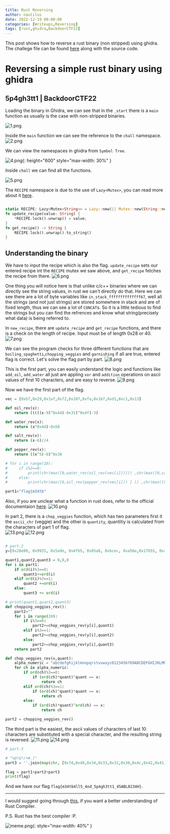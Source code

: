 ```yaml
---
title: Rust Reversing
author: nautilus
date: 2022-12-19 00:00:00 
categories: [Writeups,Reversing]
tags: [rust,ghidra,BackdoorCTF22]
---
```

This post shows how to reverse a rust binary (non stripped) using ghidra. The challege file can be found [here](https://github.com/0xn4utilus/backdoor22) along with the source code.

# Reversing a simple rust binary using ghidra

## 5p4gh3tt1 | BackdoorCTF22

Loading the binary in Ghidra, we can see that in the `_start` there is a `main` function as usually is the case with non-stripped binaries.

![1.png](/assets/img/20221219/5p4gh3tt1/1.png)

Inside the `main` function we can see the reference to the `chall` namespace.
![2.png](/assets/img/20221219/5p4gh3tt1/2.png)

We can view the namespaces in ghidra from `Symbol Tree`.

![4.png](/assets/img/20221219/5p4gh3tt1/4.png){: height="600" style="max-width: 30%" }

Inside `chall` we can find all the functions.

![5.png](/assets/img/20221219/5p4gh3tt1/5.png)

The `RECIPE` namespace is due to the use of `Lazy<Mutex>`, you can read more about it [here](https://docs.rs/once_cell/latest/once_cell/sync/struct.Lazy.html).

```rust

static RECIPE: Lazy<Mutex<String>> = Lazy::new(|| Mutex::new(String::new()));
fn update_recipe(value: String) {
    *RECIPE.lock().unwrap() = value;
}
fn get_recipe() -> String {
    RECIPE.lock().unwrap().to_string()
}
```

## Understanding the binary

We have to input the recipe which is also the flag. `update_recipe` sets our entered recipe int the `RECIPE` mutex we saw above, and `get_recipe` fetches the recipe from there.
    ![6.png](/assets/img/20221219/5p4gh3tt1/6.png)

One thing you will notice here is that unlike c/c++ binaries where we can directly see the string values, in rust we can't directly do that. Here we can see there are a lot of byte variables like `in_stack_ffffffffffffff67`, well all the strings (and not just strings) are stored somewhere in stack and are of fixed length, thus we can see a lot of `CONCAT`s. So it is a little tedious to find the strings but you can find the refrences and know what string(precisely what data) is being referred to.
  
In `new_recipe`, there are `update_recipe` and `get_recipe` functions, and there is a check on the length of recipe. Input must be of length 0x28 or 40.
    ![7.png](/assets/img/20221219/5p4gh3tt1/7.png)

We can see the program checks for three different functions that are `boiling_spaghetti`,`chopping_veggies` and `garnishing` if all are true, entered flag is correct. Let's solve the flag part by part.
    ![8.png](/assets/img/20221219/5p4gh3tt1/8.png)

This is the first part, you can easily understand the logic and functions like `add_oil`, `add_water` all just are appling `xor` and `addition` operations on ascii values of  first 10 characters, and are easy to reverse.
![9.png](/assets/img/20221219/5p4gh3tt1/9.png)

Now we have the first part of the flag.

```python
vec = [0xb7,0x29,0x1af,0x72,0x207,0xfa,0x167,0xd1,0xc1,0x13]

def oil_rev(x):
    return (((((x-9)^0x44)-0x31)^0x4f)-3)

def water_rev(x):
    return (x^0x4d)-0x58

def salt_rev(x):
    return (x-6)//4

def pepper_rev(x):
    return ((x^5)-6)^0x38

# for i in range(10):
#     if i%2==0:
#         print(chr(max([0,water_rev(oil_rev(vec[i]))])) ,chr(max([0,salt_rev(water_rev(vec[i]))])))
#     else:
#         print(chr(max([0,oil_rev(pepper_rev(vec[i])) ] )) ,chr(max([0,oil_rev(salt_rev(vec[i]))])))

part1="flag{m34tb"
```

Also, if you are unclear what a function in rust does, refer to the official documentaion [here](https://doc.rust-lang.org/).
    ![10.png](/assets/img/20221219/5p4gh3tt1/10.png)

In part 2, there is a `chop_veggies` function, which has two parameters first it the `ascii_chr` (veggie) and the other is `quantity`, quantitiy is calculated from the characters of part 1 of flag.  
    ![13.png](/assets/img/20221219/5p4gh3tt1/13.png)
    ![12.png](/assets/img/20221219/5p4gh3tt1/12.png)

```python

# part-2
y=[0x28e00, 0x9925, 0x5a9e, 0x4fb5, 0x85a8, 0xbcec, 0xa56e,0x17b55, 0x4f35, 0x4fb5,0x18c41, 0xbcec,0x2da80, 0x92c0, 0x2a74, 0xae74, 0xa3e0, 0xc11a, 0x8edf,0x1ec25]

quant1,quant2,quant3 = 0,0,0
for i in part1:
    if ord(i)%3==0:
        quant1+=ord(i)
    elif ord(i)%3==1:
        quant2 +=ord(i)
    else:
        quant3 += ord(i)

# print(quant1,quant2,quant3)
def chopping_veggies_rev():
    part2=""
    for i in range(20):
        if i%3==0:
            part2+=chop_veggies_rev(y[i],quant1)
        elif i%3==1:
            part2+=chop_veggies_rev(y[i],quant2)
        else:
            part2+=chop_veggies_rev(y[i],quant3)
    return part2

def chop_veggies_rev(x,quant):
    alpha_numeric = "abcdefghijklmnopqrstuvwxyz0123456789ABCDEFGHIJKLMNOPQRSTUVWXYZ_"
    for ch in alpha_numeric:    
        if ord(ch)%3==0:
            if (ord(ch)*quant)^quant == x: 
                return ch
        elif ord(ch)%3==1:
            if (ord(ch)^quant)*quant == x: 
                return ch
        else:
            if (ord(ch)*quant)^ord(ch) == x: 
                return ch

part2 = chopping_veggies_rev()
```

The third part is the easiest, the ascii values of characters of last 10 characters are substituted with a special character, and the resulting string is reversed.
    ![11.png](/assets/img/20221219/5p4gh3tt1/11.png)
    ![14.png](/assets/img/20221219/5p4gh3tt1/14.png)

```python 
# part-3

# "%@!&*/+#.)"
part3 = ''.join(map(chr, [0x7d,0x48,0x34,0x33,0x32,0x30,0x4c,0x42,0x41,0x35] ))[::-1]

flag = part1+part2+part3
print(flag)
```

And we have our flag `flag{m34tb4ll5_4nd_5p4gh3tt1_45ABL0234H}`.

---

I would suggest going through [this](https://rustc-dev-guide.rust-lang.org/part-2-intro.html), if you want a better understanding of Rust Compiler. 

P.S.
Rust has the best compiler :P.

![meme.png](/assets/img/20221219/5p4gh3tt1/meme.png){: style="max-width: 40%" }